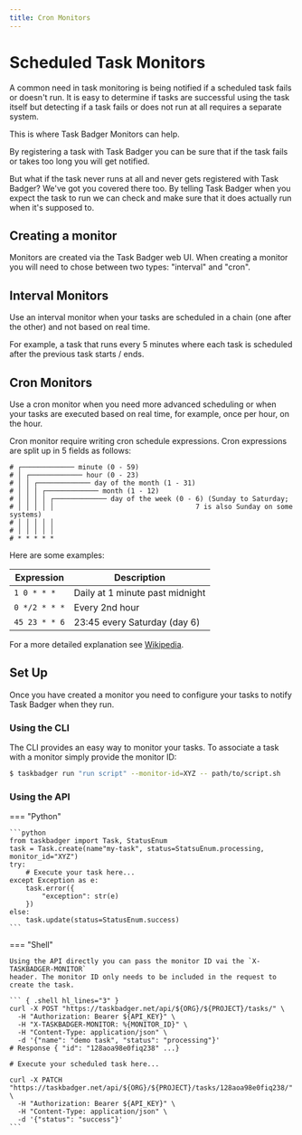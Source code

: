 ```yaml
---
title: Cron Monitors
---
```

# Scheduled Task Monitors

A common need in task monitoring is being notified if a scheduled task fails or doesn't run.
It is easy to determine if tasks are successful using the task itself but detecting if a task fails or
does not run at all requires a separate system.

This is where Task Badger Monitors can help.

By registering a task with Task Badger you can be sure that if the task fails or takes too long
you will get notified.

But what if the task never runs at all and never gets registered with Task Badger? We've got you
covered there too. By telling Task Badger when you expect the task to run we can check and make
sure that it does actually run when it's supposed to.

## Creating a monitor

Monitors are created via the Task Badger web UI. When creating a monitor you will need to chose
between two types: "interval" and "cron".

## Interval Monitors

Use an interval monitor when your tasks are scheduled in a chain (one after the other) and not based
on real time.

For example, a task that runs every 5 minutes where each task is scheduled after the previous task
starts / ends.

[//]: # (what about drift - make check-ins start after last end)

## Cron Monitors

Use a cron monitor when you need more advanced scheduling or when your tasks are executed based on
real time, for example, once per hour, on the hour.

Cron monitor require writing cron schedule expressions. Cron expressions are split up in 5 fields
as follows:

```
# ┌───────────── minute (0 - 59)
# │ ┌───────────── hour (0 - 23)
# │ │ ┌───────────── day of the month (1 - 31)
# │ │ │ ┌───────────── month (1 - 12)
# │ │ │ │ ┌───────────── day of the week (0 - 6) (Sunday to Saturday;
# │ │ │ │ │                                   7 is also Sunday on some systems)
# │ │ │ │ │
# │ │ │ │ │
# * * * * *
```

Here are some examples:

| Expression    | Description                     |
|---------------|---------------------------------|
| `1 0 * * *`   | Daily at 1 minute past midnight |
| `0 */2 * * *` | Every 2nd hour                  |
| `45 23 * * 6` | 23:45 every Saturday (day 6)    |

For a more detailed explanation see [Wikipedia](https://en.wikipedia.org/wiki/Cron#Overview).

[//]: # (grace period)
[//]: # (max runtime)


## Set Up

Once you have created a monitor you need to configure your tasks to notify Task Badger when they
run.

### Using the CLI

The CLI provides an easy way to monitor your tasks. To associate a task with a monitor simply
provide the monitor ID:


```bash
$ taskbadger run "run script" --monitor-id=XYZ -- path/to/script.sh
```

### Using the API

=== "Python"

    ```python
    from taskbadger import Task, StatusEnum
    task = Task.create(name"my-task", status=StatsuEnum.processing, monitor_id="XYZ")
    try:
        # Execute your task here...
    except Exception as e:
        task.error({
            "exception": str(e)
        })
    else:
        task.update(status=StatusEnum.success)
    ```

=== "Shell"

    Using the API directly you can pass the monitor ID vai the `X-TASKBADGER-MONITOR`
    header. The monitor ID only needs to be included in the request to create the task.

    ``` { .shell hl_lines="3" }
    curl -X POST "https://taskbadger.net/api/${ORG}/${PROJECT}/tasks/" \
      -H "Authorization: Bearer ${API_KEY}" \
      -H "X-TASKBADGER-MONITOR: %{MONITOR_ID}" \
      -H "Content-Type: application/json" \
      -d '{"name": "demo task", "status": "processing"}'
    # Response { "id": "128aoa98e0fiq238" ...}

    # Execute your scheduled task here...

    curl -X PATCH "https://taskbadger.net/api/${ORG}/${PROJECT}/tasks/128aoa98e0fiq238/" \
      -H "Authorization: Bearer ${API_KEY}" \
      -H "Content-Type: application/json" \
      -d '{"status": "success"}'    
    ```
